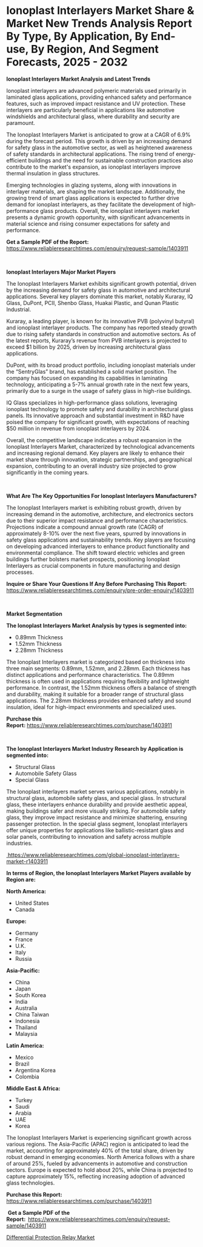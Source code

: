 <p><h1>Ionoplast Interlayers Market Share & Market New Trends Analysis Report By Type, By Application, By End-use, By Region, And Segment Forecasts, 2025 - 2032</h1></p><p><strong>Ionoplast Interlayers Market Analysis and Latest Trends</strong></p>
<p><p>Ionoplast interlayers are advanced polymeric materials used primarily in laminated glass applications, providing enhanced safety and performance features, such as improved impact resistance and UV protection. These interlayers are particularly beneficial in applications like automotive windshields and architectural glass, where durability and security are paramount. </p><p>The Ionoplast Interlayers Market is anticipated to grow at a CAGR of 6.9% during the forecast period. This growth is driven by an increasing demand for safety glass in the automotive sector, as well as heightened awareness of safety standards in architectural applications. The rising trend of energy-efficient buildings and the need for sustainable construction practices also contribute to the market's expansion, as ionoplast interlayers improve thermal insulation in glass structures.</p><p>Emerging technologies in glazing systems, along with innovations in interlayer materials, are shaping the market landscape. Additionally, the growing trend of smart glass applications is expected to further drive demand for ionoplast interlayers, as they facilitate the development of high-performance glass products. Overall, the ionoplast interlayers market presents a dynamic growth opportunity, with significant advancements in material science and rising consumer expectations for safety and performance.</p></p>
<p><strong>Get a Sample PDF of the Report:&nbsp;</strong> <a href="https://www.reliableresearchtimes.com/enquiry/request-sample/1403911?utm_campaign=2931&utm_medium=2&utm_source=Github&utm_content=ia&utm_term=28032025&utm_id=ionoplast-interlayers">https://www.reliableresearchtimes.com/enquiry/request-sample/1403911</a></p>
<p>&nbsp;</p>
<p><strong>Ionoplast Interlayers Major Market Players</strong></p>
<p><p>The Ionoplast Interlayers Market exhibits significant growth potential, driven by the increasing demand for safety glass in automotive and architectural applications. Several key players dominate this market, notably Kuraray, IQ Glass, DuPont, PCII, Shenbo Glass, Huakai Plastic, and Qunan Plastic Industrial.</p><p>Kuraray, a leading player, is known for its innovative PVB (polyvinyl butyral) and ionoplast interlayer products. The company has reported steady growth due to rising safety standards in construction and automotive sectors. As of the latest reports, Kuraray’s revenue from PVB interlayers is projected to exceed $1 billion by 2025, driven by increasing architectural glass applications.</p><p>DuPont, with its broad product portfolio, including ionoplast materials under the “SentryGlas” brand, has established a solid market position. The company has focused on expanding its capabilities in laminating technology, anticipating a 5-7% annual growth rate in the next few years, primarily due to a surge in the usage of safety glass in high-rise buildings.</p><p>IQ Glass specializes in high-performance glass solutions, leveraging ionoplast technology to promote safety and durability in architectural glass panels. Its innovative approach and substantial investment in R&D have poised the company for significant growth, with expectations of reaching $50 million in revenue from ionoplast interlayers by 2024.</p><p>Overall, the competitive landscape indicates a robust expansion in the Ionoplast Interlayers Market, characterized by technological advancements and increasing regional demand. Key players are likely to enhance their market share through innovation, strategic partnerships, and geographical expansion, contributing to an overall industry size projected to grow significantly in the coming years.</p></p>
<p>&nbsp;</p>
<p><strong>What Are The Key Opportunities For Ionoplast Interlayers Manufacturers?</strong></p>
<p><p>The Ionoplast Interlayers market is exhibiting robust growth, driven by increasing demand in the automotive, architecture, and electronics sectors due to their superior impact resistance and performance characteristics. Projections indicate a compound annual growth rate (CAGR) of approximately 8-10% over the next five years, spurred by innovations in safety glass applications and sustainability trends. Key players are focusing on developing advanced interlayers to enhance product functionality and environmental compliance. The shift toward electric vehicles and green buildings further bolsters market prospects, positioning Ionoplast Interlayers as crucial components in future manufacturing and design processes.</p></p>
<p><strong>Inquire or Share Your Questions If Any Before Purchasing This Report:</strong> <a href="https://www.reliableresearchtimes.com/enquiry/pre-order-enquiry/1403911?utm_campaign=2931&utm_medium=2&utm_source=Github&utm_content=ia&utm_term=28032025&utm_id=ionoplast-interlayers">https://www.reliableresearchtimes.com/enquiry/pre-order-enquiry/1403911</a></p>
<p>&nbsp;</p>
<p><strong>Market Segmentation</strong></p>
<p><strong>The Ionoplast Interlayers Market Analysis by types is segmented into:</strong></p>
<p><ul><li>0.89mm Thickness</li><li>1.52mm Thickness</li><li>2.28mm Thickness</li></ul></p>
<p><p>The Ionoplast Interlayers market is categorized based on thickness into three main segments: 0.89mm, 1.52mm, and 2.28mm. Each thickness has distinct applications and performance characteristics. The 0.89mm thickness is often used in applications requiring flexibility and lightweight performance. In contrast, the 1.52mm thickness offers a balance of strength and durability, making it suitable for a broader range of structural glass applications. The 2.28mm thickness provides enhanced safety and sound insulation, ideal for high-impact environments and specialized uses.</p></p>
<p><strong>Purchase this Report:&nbsp;</strong><a href="https://www.reliableresearchtimes.com/purchase/1403911?utm_campaign=2931&utm_medium=2&utm_source=Github&utm_content=ia&utm_term=28032025&utm_id=ionoplast-interlayers">https://www.reliableresearchtimes.com/purchase/1403911</a></p>
<p>&nbsp;</p>
<p><strong>The Ionoplast Interlayers Market Industry Research by Application is segmented into:</strong></p>
<p><ul><li>Structural Glass</li><li>Automobile Safety Glass</li><li>Special Glass</li></ul></p>
<p><p>The Ionoplast interlayers market serves various applications, notably in structural glass, automobile safety glass, and special glass. In structural glass, these interlayers enhance durability and provide aesthetic appeal, making buildings safer and more visually striking. For automobile safety glass, they improve impact resistance and minimize shattering, ensuring passenger protection. In the special glass segment, Ionoplast interlayers offer unique properties for applications like ballistic-resistant glass and solar panels, contributing to innovation and safety across multiple industries.</p></p>
<p><a href="https://www.reliableresearchtimes.com/global-ionoplast-interlayers-market-r1403911?utm_campaign=2931&utm_medium=2&utm_source=Github&utm_content=ia&utm_term=28032025&utm_id=ionoplast-interlayers">&nbsp;https://www.reliableresearchtimes.com/global-ionoplast-interlayers-market-r1403911</a></p>
<p><strong>In terms of Region, the Ionoplast Interlayers Market Players available by Region are:</strong></p>
<p>
    <p> <strong> North America: </strong>
        <ul>
            <li>United States</li>
            <li>Canada</li>
        </ul>
        </p> 
    <p> <strong> Europe: </strong>
        <ul>
            <li>Germany</li>
            <li>France</li>
            <li>U.K.</li>
            <li>Italy</li>
            <li>Russia</li>
        </ul>
        </p> 
    <p> <strong> Asia-Pacific: </strong>
        <ul>
            <li>China</li>
            <li>Japan</li>
            <li>South Korea</li>
            <li>India</li>
            <li>Australia</li>
            <li>China Taiwan</li>
            <li>Indonesia</li>
            <li>Thailand</li>
            <li>Malaysia</li>
        </ul>
        </p> 
    <p> <strong> Latin America: </strong>
        <ul>
            <li>Mexico</li>
            <li>Brazil</li>
            <li>Argentina Korea</li>
            <li>Colombia</li>
        </ul>
        </p> 
    <p> <strong> Middle East & Africa: </strong>
        <ul>
            <li>Turkey</li>
            <li>Saudi</li>
            <li>Arabia</li>
            <li>UAE</li>
            <li>Korea</li>
        </ul>
    </p>
    </p>
<p><p>The Ionoplast Interlayers Market is experiencing significant growth across various regions. The Asia-Pacific (APAC) region is anticipated to lead the market, accounting for approximately 40% of the total share, driven by robust demand in emerging economies. North America follows with a share of around 25%, fueled by advancements in automotive and construction sectors. Europe is expected to hold about 20%, while China is projected to capture approximately 15%, reflecting increasing adoption of advanced glass technologies.</p></p>
<p><strong>Purchase this Report: </strong><a href="https://www.reliableresearchtimes.com/purchase/1403911?utm_campaign=2931&utm_medium=2&utm_source=Github&utm_content=ia&utm_term=28032025&utm_id=ionoplast-interlayers">https://www.reliableresearchtimes.com/purchase/1403911</a></p>
<p>&nbsp;<strong>Get a Sample PDF of the Report:&nbsp;&nbsp;</strong><a href="https://www.reliableresearchtimes.com/enquiry/request-sample/1403911?utm_campaign=2931&utm_medium=2&utm_source=Github&utm_content=ia&utm_term=28032025&utm_id=ionoplast-interlayers">https://www.reliableresearchtimes.com/enquiry/request-sample/1403911</a></p>
<p><strong></strong></p>
<p><p><a href="https://github.com/ajayanhaizan/Market-Research-Report-List-1/blob/main/differential-protection-relay-market.md?utm_campaign=2931&utm_medium=2&utm_source=Github&utm_content=ia&utm_term=28032025&utm_id=ionoplast-interlayers">Differential Protection Relay Market</a></p></p>